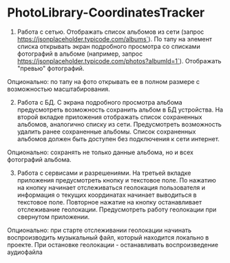 # PhotoLibrary-CoordinatesTracker



1. Работа с сетью.
Отображать список альбомов из сети (запрос https://jsonplaceholder.typicode.com/albums`). 
По тапу на элемент списка открывать экран подробного просмотра со списками фотографий в альбоме (например, запрос https://jsonplaceholder.typicode.com/photos?albumId=1`). Отображать "превью" фотографий.

Опционально: по тапу на фото открывать ее в полном размере с возможностью масштабирования.

2. Работа с БД.
С экрана подробного просмотра альбома предусмотреть возможность сохранить альбом в БД устройства. 
На второй вкладке приложения отображать список сохраненных альбомов, аналогично списку из сети. 
Предусмотреть возможность удалить ранее сохраненные альбомы. 
Список сохраненных альбомов должен быть доступен без подключения к сети интернет.

Опционально: сохранять не только данные альбома, но и всех фотографий альбома.

3. Работа с сервисами и разрешениями.
На третьей вкладке приложения предусмотреть кнопку и текстовое поле. 
По нажатию на кнопку начинает отслеживаться геолокация пользователя и информация о текущих координатах начинает выводиться в текстовое поле. 
Повторное нажатие на кнопку останавливает отслеживание геолокации. 
Предусмотреть работу геолокации при свернутом приложении.

Опционально: при старте отслеживании геолокации начинать воспроизводить музыкальный файл, который находится локально в проекте. При остановке геолокации - останавливать воспроизведение аудиофайла
